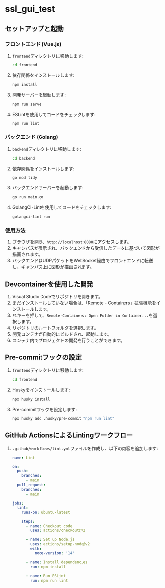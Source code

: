 # ssl_gui_test

## セットアップと起動

### フロントエンド (Vue.js)

1. `frontend`ディレクトリに移動します:
   ```bash
   cd frontend
   ```

2. 依存関係をインストールします:
   ```bash
   npm install
   ```

3. 開発サーバーを起動します:
   ```bash
   npm run serve
   ```

4. ESLintを使用してコードをチェックします:
   ```bash
   npm run lint
   ```

### バックエンド (Golang)

1. `backend`ディレクトリに移動します:
   ```bash
   cd backend
   ```

2. 依存関係をインストールします:
   ```bash
   go mod tidy
   ```

3. バックエンドサーバーを起動します:
   ```bash
   go run main.go
   ```

4. GolangCI-Lintを使用してコードをチェックします:
   ```bash
   golangci-lint run
   ```

### 使用方法

1. ブラウザを開き、`http://localhost:8080`にアクセスします。
2. キャンバスが表示され、バックエンドから受信したデータに基づいて図形が描画されます。
3. バックエンドはUDPパケットをWebSocket経由でフロントエンドに転送し、キャンバス上に図形が描画されます。

## Devcontainerを使用した開発

1. Visual Studio Codeでリポジトリを開きます。
2. まだインストールしていない場合は、「Remote - Containers」拡張機能をインストールします。
3. `F1`キーを押して、`Remote-Containers: Open Folder in Container...`を選択します。
4. リポジトリのルートフォルダを選択します。
5. 開発コンテナが自動的にビルドされ、起動します。
6. コンテナ内でプロジェクトの開発を行うことができます。

## Pre-commitフックの設定

1. `frontend`ディレクトリに移動します:
   ```bash
   cd frontend
   ```

2. Huskyをインストールします:
   ```bash
   npx husky install
   ```

3. Pre-commitフックを設定します:
   ```bash
   npx husky add .husky/pre-commit "npm run lint"
   ```

## GitHub ActionsによるLintingワークフロー

1. `.github/workflows/lint.yml`ファイルを作成し、以下の内容を追加します:
   ```yaml
   name: Lint

   on:
     push:
       branches:
         - main
     pull_request:
       branches:
         - main

   jobs:
     lint:
       runs-on: ubuntu-latest

       steps:
         - name: Checkout code
           uses: actions/checkout@v2

         - name: Set up Node.js
           uses: actions/setup-node@v2
           with:
             node-version: '14'

         - name: Install dependencies
           run: npm install

         - name: Run ESLint
           run: npm run lint
   ```
